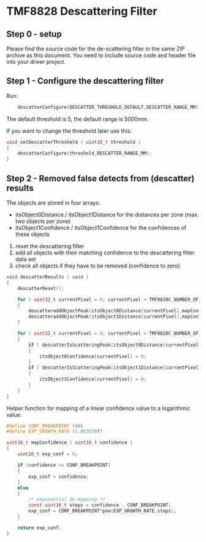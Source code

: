 TMF8828 Descattering Filter
===========================

Step 0 - setup
--------------

Please find the source code for the de-scattering filter in the same ZIP archive as this document.
You need to include source code and header file into your driver project.

Step 1 - Configure the descattering filter
------------------------------------------

Run:

```C
    descatterConfigure(DESCATTER_THRESHOLD_DEFAULT,DESCATTER_RANGE_MM);
```	

The default threshold is 5, the default range is 5000mm.

If you want to change the threshold later use this:


```C
void setDescatterThreshold ( uint16_t threshold )
{
    descatterConfigure(threshold,DESCATTER_RANGE_MM);
}
```	

Step 2 - Removed false detects from (descatter) results
-------------------------------------------------------

The objects are stored in four arrays:  

  - itsObject0Distance / itsObject1Distance for the distances per zone (max. two objects per zone)
  - itsObject1Confidence / itsObject1Confidence for the confidences of these objects
  
  1. reset the descattering filter
  2. add all objects with their matching confidence to the descattering filter data set
  3. check all objects if they have to be removed (confidence to zero)
  
```C
void descatterResults ( void )
{
    descatterReset();

    for ( uint32_t currentPixel = 0; currentPixel < TMF8820C_NUMBER_OF_PIXELS; ++currentPixel )
    {
        descatteraddObjectPeak(itsObject0Distance[currentPixel],mapConfidence(itsObject0Confidence[currentPixel]));
        descatteraddObjectPeak(itsObject1Distance[currentPixel],mapConfidence(itsObject1Confidence[currentPixel]));
    }

    for ( uint32_t currentPixel = 0; currentPixel < TMF8820C_NUMBER_OF_PIXELS; ++currentPixel )
    {
        if ( descatterIsScatteringPeak(itsObject0Distance[currentPixel],mapConfidence(itsObject0Confidence[currentPixel])))
        {
            itsObject0Confidence[currentPixel] = 0;
        }
        if ( descatterIsScatteringPeak(itsObject1Distance[currentPixel],mapConfidence(itsObject1Confidence[currentPixel])))
        {
            itsObject1Confidence[currentPixel] = 0;
        }
    }
}  
```	

Helper function for mapping of a linear confidence value to a logarithmic value:

```C
#define CONF_BREAKPOINT (40)
#define EXP_GROWTH_RATE (1.053676f)

uint16_t mapConfidence ( uint16_t confidence )
{
    uint16_t exp_conf = 0;

    if (confidence <= CONF_BREAKPOINT)
    {
        exp_conf = confidence;
    }
    else
    {
        /* exponential de-mapping */
        const uint16_t steps = confidence - CONF_BREAKPOINT;
        exp_conf = CONF_BREAKPOINT*pow(EXP_GROWTH_RATE,steps);
    }

    return exp_conf;
}
```	
